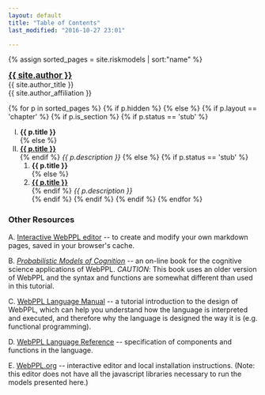 ```yaml
---
layout: default
title: "Table of Contents"
last_modified: "2016-10-27 23:01"

---
```

<style type="text/css">
ol li {
list-style-type: upper-roman
}
ol li ol li {
list-style-type: decimal;
}
</style>

{% assign sorted_pages = site.riskmodels | sort:"name" %}

<div class = "author-block">
<a href="{{ site.author_url }}" target="_blank" style="font-weight: bold;font-size:120%;">{{ site.author }}</a><br>
{{ site.author_title }}<br>
{{ site.author_affiliation }}<br>
</div>

{% for p in sorted_pages %}
    {% if p.hidden %}
    {% else %}
        {% if p.layout == 'chapter' %}
            {% if p.is_section %}
                {% if p.status == 'stub' %}
1. **{{ p.title }}**<br>{% else %}
1. **<a class="chapter-link" href="{{ site.baseurl }}{{ p.url }}" target="_blank">{{ p.title }}</a>**<br>{% endif %}
        <em>{{ p.description }}</em>
            {% else %}
                {% if p.status == 'stub' %}
    1. **{{ p.title }}**<br>{% else %}
    1. **<a class="chapter-link" href="{{ site.baseurl }}{{ p.url }}" target="_blank">{{ p.title }}</a>**<br>{% endif %}
            <em>{{ p.description }}</em>        
            {% endif %}
        {% endif %}
    {% endif %}
{% endfor %}

### Other Resources

A. <a href="{{ site.baseurl }}/editor.html" target="_blank">Interactive WebPPL editor</a> -- to create and modify your own markdown pages, saved in your browser's cache.

B. <a href="https://probmods.org/v2/" target="_blank"><em>Probabilistic Models of Cognition</em></a> -- an on-line book for the cognitive science applications of WebPPL. *CAUTION*: This book uses an older version of WebPPL and the syntax and functions are somewhat different than used in this tutorial.

C.  <a href="http://dippl.org/chapters/02-webppl.html" target="_blank">WebPPL Language Manual</a> -- a tutorial introduction to the design of WebPPL, which can help you understand how the language is interpreted and executed, and therefore why the language is designed the way it is (e.g. functional programming).

D.  <a href="http://docs.webppl.org/en/master/" target="_blank">WebPPL Language Reference</a> -- specification of components and functions in the language.

E.  <a href="http://webppl.org" target="_blank">WebPPL.org</a> -- interactive editor and local installation instructions. (Note: this editor does not have all the javascript libraries necessary to run the models presented here.)
